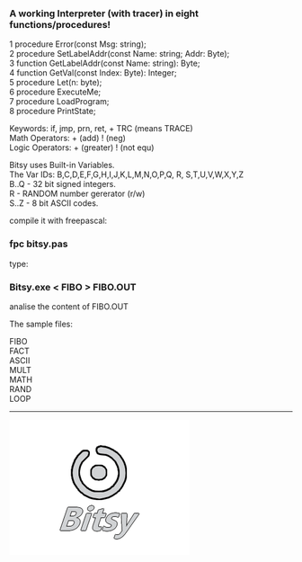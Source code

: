 ### A working Interpreter (with tracer) in eight functions/procedures!  ###

1 procedure Error(const Msg: string);   
2 procedure SetLabelAddr(const Name: string; Addr: Byte);   
3 function  GetLabelAddr(const Name: string): Byte;   
4 function  GetVal(const Index: Byte): Integer;   
5 procedure Let(n: byte);   
6 procedure ExecuteMe;   
7 procedure LoadProgram;   
8 procedure PrintState;   
    
Keywords: if, jmp, prn, ret, + TRC (means TRACE)  
Math  Operators: + (add) ! (neg)  
Logic Operators: + (greater) ! (not equ) 

Bitsy uses Built-in Variables.   
The Var IDs: B,C,D,E,F,G,H,I,J,K,L,M,N,O,P,Q, R, S,T,U,V,W,X,Y,Z  
B..Q - 32 bit signed integers.    
R    - RANDOM number gererator (r/w)        
S..Z - 8 bit ASCII codes.    
    
compile it with freepascal: 
### fpc bitsy.pas ###   
  
type: 
### Bitsy.exe < FIBO > FIBO.OUT ###    
  
analise the content of FIBO.OUT 

The sample files:  

FIBO  
FACT  
ASCII  
MULT  
MATH  
RAND  
LOOP  

-------------------------------------------
![](bitsy_Logo_d.png)
